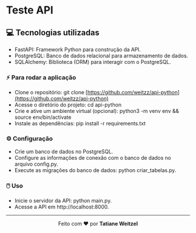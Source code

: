 # Teste API 

## 💻 Tecnologias utilizadas

* FastAPI: Framework Python para construção da API.
* PostgreSQL: Banco de dados relacional para armazenamento de dados.
* SQLAlchemy: Biblioteca (ORM) para interagir com o PostgreSQL.


### :zap: Para rodar a aplicação
- Clone o repositório: git clone [https://github.com/weitzz/api-python](https://github.com/weitzz/api-python)
- Acesse o diretório do projeto: cd api-python
- Crie e ative um ambiente virtual (opcional): python3 -m venv env && source env/bin/activate
- Instale as dependências: pip install -r requirements.txt

### ⚙️ Configuração 
* Crie um banco de dados no PostgreSQL.
* Configure as informações de conexão com o banco de dados no arquivo config.py.
* Execute as migrações do banco de dados: python criar_tabelas.py.


### 🖱️ Uso
* Inicie o servidor da API: python main.py.
* Acesse a API em http://localhost:8000.

 ---
 <p align="center">Feito com ❤️ por <strong>Tatiane Weitzel<p>
